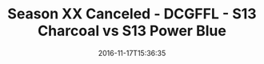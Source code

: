 ---
title: Season XX Canceled - DCGFFL - S13 Charcoal vs S13 Power Blue
teams-score:
- team: _teams/s13-charcoal.md
  score: 39
- team: _teams/s13-power-blue.md
  score: 27
mvp: E. Perez (Charcoal), G. Carter (Power Blue)
game-ball: C. Burrell (Graphite), F. Rogers (Power Blue)
sportsperson: ''
season: 13
week: 0
date: '2016-11-17T15:36:35'
pageid: season-13-playoffs-november-13-2016-4813-vs-4824
---